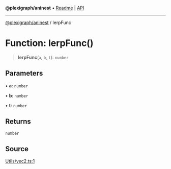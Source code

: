 **@plexigraph/aninest** • [Readme](../README.md) \| [API](../globals.md)

***

[@plexigraph/aninest](../README.md) / lerpFunc

# Function: lerpFunc()

> **lerpFunc**(`a`, `b`, `t`): `number`

## Parameters

• **a**: `number`

• **b**: `number`

• **t**: `number`

## Returns

`number`

## Source

[Utils/vec2.ts:1](https://github.com/plexigraph/aninest/blob/b607a0c/src/Utils/vec2.ts#L1)
